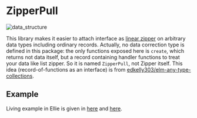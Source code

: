 # ZipperPull
![data_structure](https://github.com/user-attachments/assets/3976b543-057e-41d9-be5d-385ff62b80d2)

 This library makes it easier to attach interface as [linear zipper](https://en.wikipedia.org/wiki/Zipper_(data_structure)#Example:_Bidirectional_list_traversal "list zipper") on arbitrary data types including ordinary records.
 Actually, no data correction type is defined in this package: the only functions exposed here is `create`, which returns  not data itself, but a record containing handler functions to treat your data like list zipper. So it is named `ZipperPull`, not Zipper itself.
 This idea (record-of-functions as an interface) is from [edkelly303/elm-any-type-collections](https://package.elm-lang.org/packages/edkelly303/elm-any-type-collections/1.0.0/).

## Example
Living example in Ellie is given in [here](https://ellie-app.com/s9M3tbS6ws9a1) and [here](https://ellie-app.com/s9MWFKDFsgNa1).
